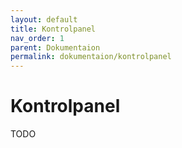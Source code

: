 ```yaml
---
layout: default
title: Kontrolpanel
nav_order: 1
parent: Dokumentaion
permalink: dokumentaion/kontrolpanel
---
```


# Kontrolpanel

TODO

